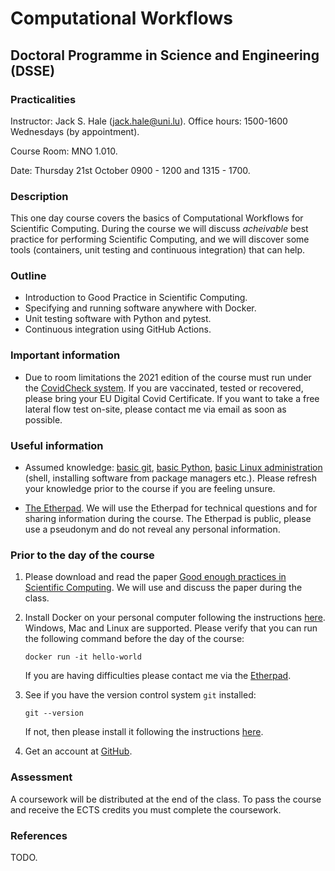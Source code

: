 # Computational Workflows
## Doctoral Programme in Science and Engineering (DSSE)

### Practicalities

Instructor: Jack S. Hale (jack.hale@uni.lu). Office hours: 1500-1600 Wednesdays (by appointment).

Course Room: MNO 1.010.

Date: Thursday 21st October 0900 - 1200 and 1315 - 1700.

### Description

This one day course covers the basics of Computational Workflows for Scientific
Computing.  During the course we will discuss *acheivable* best practice for
performing Scientific Computing, and we will discover some tools (containers,
unit testing and continuous integration) that can help.

### Outline

* Introduction to Good Practice in Scientific Computing.
* Specifying and running software anywhere with Docker.
* Unit testing software with Python and pytest.
* Continuous integration using GitHub Actions.

### Important information

* Due to room limitations the 2021 edition of the course must run under the
  [CovidCheck system](https://covid19.public.lu/en/covidcheck.html).  If you
  are vaccinated, tested or recovered, please bring your EU Digital Covid
  Certificate.  If you want to take a free lateral flow test on-site, please
  contact me via email as soon as possible.

### Useful information

* Assumed knowledge: [basic
  git](https://training.github.com/downloads/github-git-cheat-sheet.pdf),
  [basic Python](https://github.com/jakevdp/WhirlwindTourOfPython), [basic
  Linux administration](https://swcarpentry.github.io/shell-novice/) (shell,
  installing software from package managers etc.). Please refresh your knowledge
  prior to the course if you are feeling unsure.

* [The Etherpad](https://pad.carpentries.org/cwul2021). We will use the
  Etherpad for technical questions and for sharing information during the
  course. The Etherpad is public, please use a pseudonym and do not reveal any
  personal information.

### Prior to the day of the course

1. Please download and read the paper [Good enough practices in Scientific
   Computing](https://journals.plos.org/ploscompbiol/article?id=10.1371/journal.pcbi.1005510).
   We will use and discuss the paper during the class.

2. Install Docker on your personal computer following the instructions
   [here](https://www.docker.com/get-started). Windows, Mac and Linux are
   supported. Please verify that you can run the following command before the
   day of the course:

       docker run -it hello-world

   If you are having difficulties please contact me via the
   [Etherpad](https://pad.carpentries.org/cwul2021).

3. See if you have the version control system `git` installed:

       git --version

   If not, then please install it following the instructions
   [here](https://git-scm.com/downloads).

3. Get an account at [GitHub](https://github.com).


### Assessment

A coursework will be distributed at the end of the class. To pass the course and
receive the ECTS credits you must complete the coursework.

### References

TODO.
